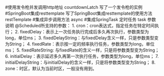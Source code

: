 #使用发令枪并发调用http地址
    countdownLatch 写了一个发令枪的实例
#SpringBoot集成resttemplate
 写了SpringBoot集成resttemplate的使用方法
  restTemplate
#集成异步调用方法
    async
#集成SpringTask 定时任务
  task
  参数说明
    @Scheduled所支持的参数： 
    1. cron：cron表达式，指定任务在特定时间执行； 
    2. fixedDelay：表示上一次任务执行完成后多久再次执行，参数类型为long，单位ms； 
    3. fixedDelayString：与fixedDelay含义一样，只是参数类型变为String； 
    4. fixedRate：表示按一定的频率执行任务，参数类型为long，单位ms； 
    5. fixedRateString: 与fixedRate的含义一样，只是将参数类型变为String； 
    6. initialDelay：表示延迟多久再第一次执行任务，参数类型为long，单位ms； 
    7. initialDelayString：与initialDelay的含义一样，只是将参数类型变为String； 
    8. zone：时区，默认为当前时区，一般没有用到。
    
    